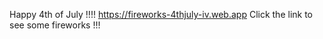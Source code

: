 Happy 4th of July !!!! 
https://fireworks-4thjuly-iv.web.app
Click the link to see some fireworks !!!
